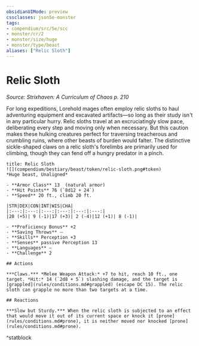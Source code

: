 ```yaml
---
obsidianUIMode: preview
cssclasses: json5e-monster
tags:
- compendium/src/5e/scc
- monster/cr/2
- monster/size/huge
- monster/type/beast
aliases: ["Relic Sloth"]
---
```

# Relic Sloth
*Source: Strixhaven: A Curriculum of Chaos p. 210*  

For long expeditions, Lorehold mages often employ relic sloths to haul adventuring equipment and excavated artifacts—so long as their study isn't in any particular hurry. Relic sloths travel at an excruciatingly slow pace, deliberating every step and moving only when necessary. But this caution makes these hulking creatures perfect for traversing treacherous and crumbling ruins, where other beasts of burden would falter. The distinctive sickle-shaped claws on a relic sloth's forelimbs are primarily used for climbing, though they can fend off a hungry predator in a pinch.

```ad-statblock
title: Relic Sloth
![](compendium/bestiary/beast/token/relic-sloth.png#token)
*Huge beast, Unaligned*

- **Armor Class** 13  (natural armor)
- **Hit Points** 76 (`8d12 + 24`)
- **Speed** 20 ft., climb 20 ft.

|STR|DEX|CON|INT|WIS|CHA|
|:---:|:---:|:---:|:---:|:---:|:---:|
|20 (+5)| 9 (-1)|17 (+3)| 2 (-4)|12 (+1)| 8 (-1)|

- **Proficiency Bonus** +2
- **Saving Throws** ⏤
- **Skills** Perception +3
- **Senses** passive Perception 13
- **Languages** —
- **Challenge** 2

## Actions

***Claws.*** *Melee Weapon Attack:* +7 to hit, reach 10 ft., one target. *Hit:* 14 (`2d8 + 5`) slashing damage, and the target is [grappled](rules/conditions.md#grappled) (escape DC 15). The relic sloth can grapple no more than two targets at a time.

## Reactions

***Slow but Sturdy.*** When the relic sloth is subjected to an effect that would move it out of its current space or knock it [prone](rules/conditions.md#prone), it is neither moved nor knocked [prone](rules/conditions.md#prone).
```
^statblock